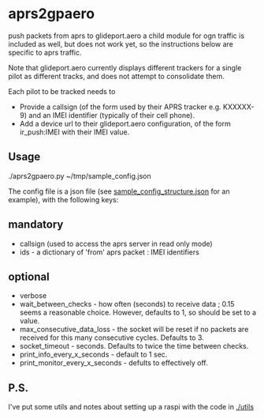 # aprs2gpaero
push packets from aprs to glideport.aero
a child module for ogn traffic is included as well, but does not work yet, so the instructions below are specific to aprs traffic.

Note that glideport.aero currently displays different trackers for a single pilot as different tracks, and does not attempt to consolidate them.

Each pilot to be tracked needs to
* Provide a callsign (of the form used by their APRS tracker e.g. KXXXXX-9) and an IMEI identifier (typically of their cell phone).
* Add a device url to their glideport.aero configuration, of the form ir_push:IMEI with their IMEI value.

## Usage

./aprs2gpaero.py ~/tmp/sample_config.json

The config file is a json file (see [sample_config_structure.json](./sample_config_structure.json) for an example), with the following keys:
## mandatory
* callsign (used to access the aprs server in read only mode)
* ids - a dictionary of 'from' aprs packet : IMEI identifiers
## optional
* verbose
* wait_between_checks - how often (seconds) to receive data ; 0.15 seems a reasonable choice. However, defaults to 1, so should be set to a value.
* max_consecutive_data_loss - the socket will be reset if no packets are received for this many consecutive cycles. Defaults to 3.
* socket_timeout - seconds. Defaults to twice the time between checks.
* print_info_every_x_seconds -  default to 1 sec.
* print_monitor_every_x_seconds  - defults to effectively off.

## P.S.
I've put some utils and notes about setting up a raspi with the code in  [./utils](./utils)
